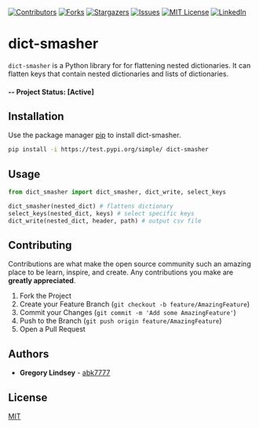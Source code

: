 [![Contributors][contributors-shield]][contributors-url]
[![Forks][forks-shield]][forks-url]
[![Stargazers][stars-shield]][stars-url]
[![Issues][issues-shield]][issues-url]
[![MIT License][license-shield]][license-url]
[![LinkedIn][linkedin-shield]][linkedin-url]

# dict-smasher

`dict-smasher` is a Python library for for flattening nested dictionaries. It can flatten keys that contain nested dictionaries and lists of dictionaries.

#### -- Project Status: [Active]

## Installation

Use the package manager [pip](https://pip.pypa.io/en/stable/) to install dict-smasher.

```bash
pip install -i https://test.pypi.org/simple/ dict-smasher
```

## Usage

```python
from dict_smasher import dict_smasher, dict_write, select_keys

dict_smasher(nested_dict) # flattens dictionary
select_keys(nested_dict, keys) # select specific keys
dict_write(nested_dict, header, path) # output csv file
```

## Contributing
Contributions are what make the open source community such an amazing place to be learn, inspire, and create. Any contributions you make are **greatly appreciated**.

1. Fork the Project
2. Create your Feature Branch (`git checkout -b feature/AmazingFeature`)
3. Commit your Changes (`git commit -m 'Add some AmazingFeature'`)
4. Push to the Branch (`git push origin feature/AmazingFeature`)
5. Open a Pull Request

## Authors
* **Gregory Lindsey** - [abk7777](https://github.com/abk7777)

## License
[MIT](https://choosealicense.com/licenses/mit/)


[contributors-shield]: https://img.shields.io/github/contributors/abk7777/dict-smasher.svg?style=flat-square
[contributors-url]: https://github.com/abk7777/dict-smasher/graphs/contributors
[forks-shield]: https://img.shields.io/github/forks/abk7777/dict-smasher.svg?style=flat-square
[forks-url]: https://github.com/abk7777/dict-smasher/network/members
[stars-shield]: https://img.shields.io/github/stars/abk7777/dict-smasher.svg?style=flat-square
[stars-url]: https://github.com/abk7777/dict-smasher/stargazers
[issues-shield]: https://img.shields.io/github/issues/abk7777/dict-smasher.svg?style=flat-square
[issues-url]: https://github.com/abk7777/dict-smasher/issues
[license-shield]: https://img.shields.io/github/license/abk7777/dict-smasher.svg?style=flat-square
[license-url]: https://github.com/abk7777/dict-smasher/blob/master/LICENSE
[linkedin-shield]: https://img.shields.io/badge/-LinkedIn-black.svg?style=flat-square&logo=linkedin&colorB=555
[linkedin-url]: https://linkedin.com/in/gregory-lindsey/
